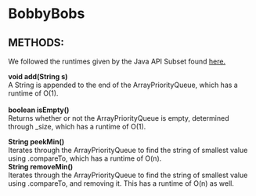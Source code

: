 # BobbyBobs

## METHODS:
  We followed the runtimes given by the Java API Subset found [here.](https://www2.cs.duke.edu/csed/ap/subset/doc/)

  <b> void add(String s) </b> <br> A String is appended to the end of the ArrayPriorityQueue, which has a runtime of O(1). <br><br>
  <b> boolean isEmpty() </b> <br>  Returns whether or not the ArrayPriorityQueue is empty, determined through _size, which has a runtime of O(1). <br> 
  
  <b> String peekMin()</b> <br> Iterates through the ArrayPriorityQueue to find the string of smallest value using .compareTo, which has a runtime of O(n). <br>
  <b> String removeMin() </b> <br> Iterates through the ArrayPriorityQueue to find the string of smallest value using .compareTo, and removing it. This has a runtime of O(n) as well. 
